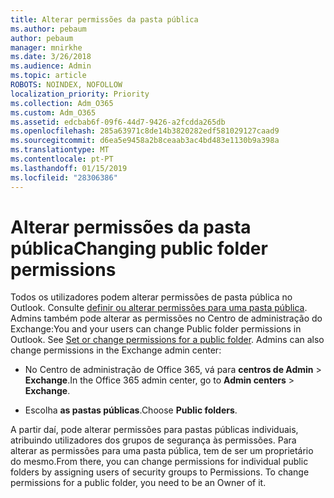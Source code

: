 ```yaml
---
title: Alterar permissões da pasta pública
ms.author: pebaum
author: pebaum
manager: mnirkhe
ms.date: 3/26/2018
ms.audience: Admin
ms.topic: article
ROBOTS: NOINDEX, NOFOLLOW
localization_priority: Priority
ms.collection: Adm_O365
ms.custom: Adm_O365
ms.assetid: edcbab6f-09f6-44d7-9426-a2fcdda265db
ms.openlocfilehash: 285a63971c8de14b3820282edf581029127caad9
ms.sourcegitcommit: d6ea5e9458a2b8ceaab3ac4bd483e1130b9a398a
ms.translationtype: MT
ms.contentlocale: pt-PT
ms.lasthandoff: 01/15/2019
ms.locfileid: "28306386"
---
```

# <a name="changing-public-folder-permissions"></a><span data-ttu-id="aed17-102">Alterar permissões da pasta pública</span><span class="sxs-lookup"><span data-stu-id="aed17-102">Changing public folder permissions</span></span>

<span data-ttu-id="aed17-p101">Todos os utilizadores podem alterar permissões de pasta pública no Outlook. Consulte [definir ou alterar permissões para uma pasta pública](https://support.office.com/en-us/article/set-or-change-permissions-for-a-public-folder-b2e0440c-7873-48ec-9ff2-b1a20b723005). Admins também pode alterar as permissões no Centro de administração do Exchange:</span><span class="sxs-lookup"><span data-stu-id="aed17-p101">You and your users can change Public folder permissions in Outlook. See [Set or change permissions for a public folder](https://support.office.com/en-us/article/set-or-change-permissions-for-a-public-folder-b2e0440c-7873-48ec-9ff2-b1a20b723005). Admins can also change permissions in the Exchange admin center:</span></span>
  
- <span data-ttu-id="aed17-106">No Centro de administração de Office 365, vá para **centros de Admin** \> **Exchange**.</span><span class="sxs-lookup"><span data-stu-id="aed17-106">In the Office 365 admin center, go to **Admin centers** \> **Exchange**.</span></span>
    
- <span data-ttu-id="aed17-107">Escolha **as pastas públicas**.</span><span class="sxs-lookup"><span data-stu-id="aed17-107">Choose **Public folders**.</span></span>
    
<span data-ttu-id="aed17-p102">A partir daí, pode alterar permissões para pastas públicas individuais, atribuindo utilizadores dos grupos de segurança às permissões. Para alterar as permissões para uma pasta pública, tem de ser um proprietário do mesmo.</span><span class="sxs-lookup"><span data-stu-id="aed17-p102">From there, you can change permissions for individual public folders by assigning users of security groups to Permissions. To change permissions for a public folder, you need to be an Owner of it.</span></span>
  

